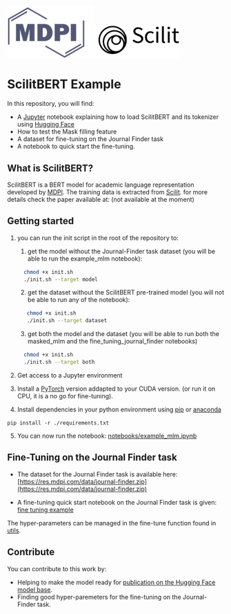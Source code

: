 <div><img src="images/mdpi_logo.jpg" alt="drawing" width="200"/><img src="images/scilit_logo.jpeg" alt="drawing" width="200"/></div>

# ScilitBERT Example
In this repository, you will find:
+ A [Jupyter](https://jupyter.org/) notebook explaining how to load ScilitBERT and its tokenizer using [Hugging Face](https://huggingface.co/)
+ How to test the Mask filling feature 
+ A dataset for fine-tuning on the Journal Finder task
+ A notebook to quick start the fine-tuning.

## What is ScilitBERT?

ScilitBERT is a BERT model for academic language representation developed by [MDPI](https://www.mdpi.com/). The training data is extracted from [Scilit](https://www.scilit.net/). for more details check the paper available at: (not available at the moment)

## Getting started


1. you can run the init script in the root of the repository to:
   1. get the model without the Journal-Finder task dataset (you will be able to run the example_mlm notebook):
    ```bash
      chmod +x init.sh
      ./init.sh --target model
    ```
    2. get the dataset without the ScilitBERT pre-trained model (you will not be able to run any of the notebook):
   ```bash
      chmod +x init.sh
      ./init.sh --target dataset
    ```
    3. get both the model and the dataset (you will be able to run both the masked_mlm and the fine_tuning_journal_finder notebooks)
    ```bash
      chmod +x init.sh
      ./init.sh --target both
    ```

2. Get access to a Jupyter environment

3. Install a [PyTorch](https://pytorch.org/) version addapted to your CUDA version. (or run it on CPU, it is a no go for fine-tuning).

4. Install dependencies in your python environment using [pip](https://pypi.org/project/pip/) or [anaconda](https://www.anaconda.com/)
```
pip install -r ./requirements.txt
```

5. You can now run the notebook: [notebooks/example_mlm.ipynb](./notebooks/example_mlm.ipynb)

## Fine-Tuning on the Journal Finder task
+ The dataset for the Journal Finder task is available here: [https://res.mdpi.com/data/journal-finder.zip](https://res.mdpi.com/data/journal-finder.zip)

+ A fine-tuning quick start notebook on the Journal Finder task is given: [fine tuning example](./notebooks/fine_tuning_journal_finder.ipynb)

  
The hyper-parameters can be managed in the fine-tune function found in [utils](./notebooks/utils.py).

## Contribute
You can contribute to this work by:

  + Helping to make the model ready for [publication on the Hugging Face model base](https://huggingface.co/transformers/model_sharing.html).
  + Finding good hyper-paremeters for the fine-tuning on the Journal-Finder task.

